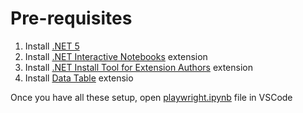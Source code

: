 # Pre-requisites

1. Install [.NET 5](https://dotnet.microsoft.com/download/dotnet/5.0)
2. Install [.NET Interactive Notebooks](https://marketplace.visualstudio.com/items?itemName=ms-dotnettools.dotnet-interactive-vscode) extension
3. Install [.NET Install Tool for Extension Authors](https://marketplace.visualstudio.com/items?itemName=ms-dotnettools.dotnet-interactive-vscode) extension
4. Install [Data Table](https://marketplace.visualstudio.com/items?itemName=RandomFractalsInc.vscode-data-table) extensio

Once you have all these setup, open [playwright.ipynb](playwright.ipynb) file in VSCode
